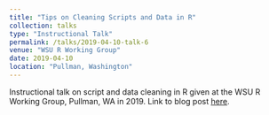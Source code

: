 ```yaml
---
title: "Tips on Cleaning Scripts and Data in R"
collection: talks
type: "Instructional Talk"
permalink: /talks/2019-04-10-talk-6
venue: "WSU R Working Group"
date: 2019-04-10
location: "Pullman, Washington"
---
```


Instructional talk on script and data cleaning in R given at the WSU R Working Group, Pullman, WA in 2019. Link to blog post [here](https://wordpress.com/post/cougrstats.wordpress.com/444).
